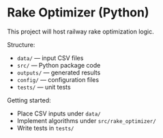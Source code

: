 # Rake Optimizer (Python)

This project will host railway rake optimization logic.

Structure:
- `data/` — input CSV files
- `src/` — Python package code
- `outputs/` — generated results
- `config/` — configuration files
- `tests/` — unit tests

Getting started:
- Place CSV inputs under `data/`
- Implement algorithms under `src/rake_optimizer/`
- Write tests in `tests/`
